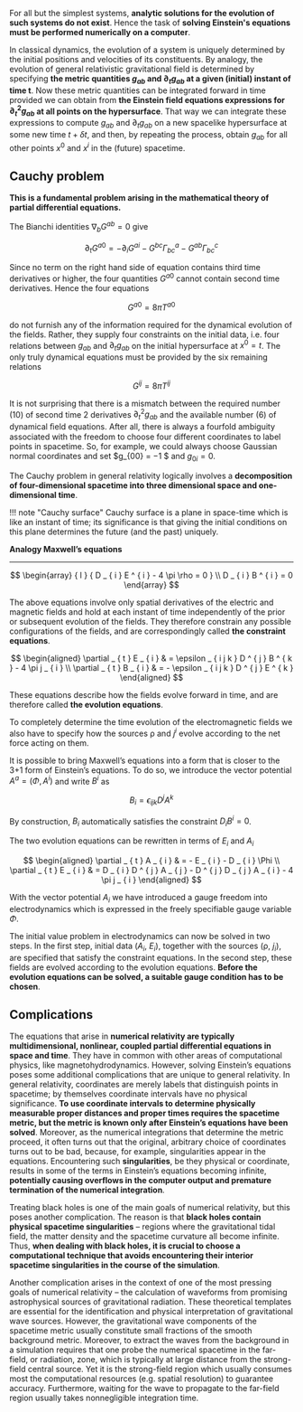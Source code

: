 For all but the simplest systems, **analytic solutions for the evolution of such systems do not exist**. Hence the task of **solving Einstein's equations must be performed numerically on a computer**.

In classical dynamics, the evolution of a system is uniquely determined by the initial positions and velocities of its constituents. By analogy, the evolution of general relativistic gravitational field is determined by specifying **the metric quantities $g_{ab}$ and $\partial_t g_{ab}$ at a given (initial) instant of time t**. Now these metric quantities can be integrated forward in time provided we can obtain from **the Einstein field equations expressions for $\partial^2_t g_{ab}$ at all points on the hypersurface**. That way we can integrate these expressions to compute $g_{ab}$ and $\partial_t g_{ab}$ on a new spacelike hypersurface at some new time $t + \delta t$, and then, by repeating the process, obtain  $g_{ab}$ for all other points $x^0$ and $x^i$ in the (future) spacetime.

## Cauchy problem

**This is a fundamental problem arising in the mathematical theory of partial differential equations.**

The Bianchi identities $\nabla_b G^{ab} = 0$ give

$$
\partial_t G^{a0} = - \partial_i G^{ai} - G^{bc} \Gamma^a_{bc} - G^{ab} \Gamma^c_{bc}
$$

Since no term on the right hand side of equation contains third time derivatives or higher, the four quantities $G^{a0}$ cannot contain second time derivatives. Hence the four equations

$$
G^{a0} = 8 \pi T^{a0}
$$

do not furnish any of the information required for the dynamical evolution of the fields. Rather, they supply four constraints on the initial data, i.e. four relations between $g_{ab}$ and $\partial_t g_{ab}$ on the initial hypersurface at $x^0 = t$. The only truly dynamical equations must be provided by the six remaining relations

$$
G^{ij} = 8 \pi T^{ij}
$$

It is not surprising that there is a mismatch between the required number (10) of second time 2 derivatives $\partial_t^2 g_{ab}$ and the available number (6) of dynamical ﬁeld equations. After all, there is always a fourfold ambiguity associated with the freedom to choose four different coordinates to label points in spacetime. So, for example, we could always choose Gaussian normal coordinates and set $g_{00} = −1 $ and $g_{0i} = 0$.

The Cauchy problem in general relativity logically involves a **decomposition of four-dimensional spacetime into three dimensional space and one-dimensional time**.

!!! note "Cauchy surface"
    Cauchy surface is a plane in space-time which is like an instant of time; its significance is that giving the initial conditions on this plane determines the future (and the past) uniquely.

**Analogy Maxwell’s equations**
___

$$
\begin{array} { l } { D _ { i } E ^ { i } - 4 \pi \rho = 0 } \\ D _ { i } B ^ { i } = 0  \end{array}
$$

The above equations involve only spatial derivatives of the electric and magnetic fields and hold at each instant of time independently of the prior or subsequent evolution of the fields. They therefore constrain any possible configurations of the fields, and are correspondingly called **the constraint equations**.

$$
\begin{aligned} \partial _ { t } E _ { i } & = \epsilon _ { i j k } D ^ { j } B ^ { k } - 4 \pi j _ { i } \\ \partial _ { t } B _ { i } & = - \epsilon _ { i j k } D ^ { j } E ^ { k } \end{aligned}
$$

These equations describe how the fields evolve forward in time, and are therefore called **the evolution equations**.

To completely determine the time evolution of the electromagnetic fields we also have to specify how the sources ρ and $j^i$ evolve according to the net force acting on them.

It is possible to bring Maxwell’s equations into a form that is closer to the 3+1 form of Einstein’s equations. To do so, we introduce the vector potential $A ^ { a } = \left( \Phi , A ^ { i } \right)$ and write $B^i$ as

$$
B _ { i } = \epsilon _ { i j k } D ^ { j } A ^ { k }
$$

By construction, $B_i$ automatically satisfies the constraint $D _ { i } B ^ { i } = 0$.

The two evolution equations can be rewritten in terms of $E_i$ and $A_i$

$$
\begin{aligned} \partial _ { t } A _ { i } & = - E _ { i } - D _ { i } \Phi \\ \partial _ { t } E _ { i } & = D _ { i } D ^ { j } A _ { j } - D ^ { j } D _ { j } A _ { i } - 4 \pi j _ { i } \end{aligned}
$$

With the vector potential $A_i$ we have introduced a gauge freedom into electrodynamics which is expressed in the freely specifiable gauge variable $Φ$.

The initial value problem in electrodynamics can now be solved in two steps. In the first step, initial data ($A_i$, $E_i$), together with the sources (ρ, $j_i$), are specified that satisfy the constraint equations. In the second step, these fields are evolved according to the evolution equations. **Before the evolution equations can be solved, a suitable gauge condition has to be chosen**.

## Complications

The equations that arise in **numerical relativity are typically multidimensional, nonlinear, coupled partial differential equations in space and time**. They have in common with other areas of computational physics, like magnetohydrodynamics. However, solving Einstein’s equations poses some additional complications that are unique to general relativity. In general relativity, coordinates are merely labels that distinguish points in spacetime; by themselves coordinate intervals have no physical significance. **To use coordinate intervals to determine physically measurable proper distances and proper times requires the spacetime metric, but the metric is known only after Einstein’s equations have been solved**. Moreover, as the numerical integrations that determine the metric proceed, it often turns out that the original, arbitrary choice of coordinates turns out to be bad, because, for example, singularities appear in the equations. Encountering such **singularities**, be they physical or coordinate, results in some of the terms in Einstein’s equations becoming infinite, **potentially causing overflows in the computer output and premature termination of the numerical integration**.

Treating black holes is one of the main goals of numerical relativity, but this poses another complication. The reason is that **black holes contain physical spacetime singularities** – regions where the gravitational tidal field, the matter density and the spacetime curvature all become infinite. Thus, **when dealing with black holes, it is crucial to choose a computational technique that avoids encountering their interior spacetime singularities in the course of the simulation**.

Another complication arises in the context of one of the most pressing goals of numerical relativity – the calculation of waveforms from promising astrophysical sources of gravitational radiation. These theoretical templates are essential for the identification and physical interpretation of gravitational wave sources. However, the gravitational wave components of the spacetime metric usually constitute small fractions of the smooth background metric. Moreover, to extract the waves from the background in a simulation requires that one probe the numerical spacetime in the far-field, or radiation, zone, which is typically at large distance from the strong-field central source. Yet it is the strong-field region which usually consumes most the computational resources (e.g. spatial resolution) to guarantee accuracy. Furthermore, waiting for the wave to propagate to the far-field region usually takes nonnegligible integration time.
